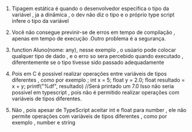 1. Tipagem estática é quando o desenvolvedor especifíca o tipo da variável , ja a dinâmica , o dev não diz o tipo e o próprio type script infere o tipo da variável

2. Você não consegue previnir-se de erros em tempo de compilação , apenas em tempo de execução .Outro problema é a segurança.

3. function Aluno(nome: any), nesse exemplo , o usúario pode colocar qualquer tipo de dado , e o erro so sera percebido quando executado , diferentemente se o tipo tivesse sido passado adequadamente

4. Pois em C é possivel realizar operações entre variáveis de tipos diferentes , como por exemplo ;
int x = 5;
float y = 2.0;
float resultado = x + y;
printf("%df", resultado) //Será printado um 7.0
Isso não seria possivel em typescript , pois não é permitido realizar operações com variáveis de tipos diferentes.

5. Não , pois apesar de TypeScript aceitar int e float para number , ele não permite operações com variáveis de tipos diferentes , como por exemplo , number e string
